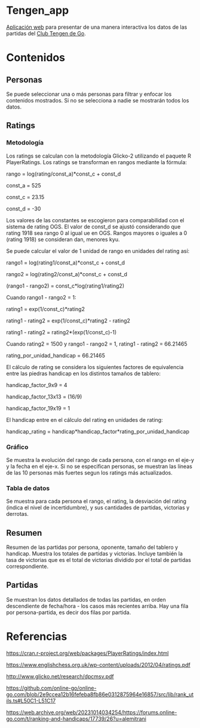 # Tengen_app

[Aplicación web](https://clubtengen.shinyapps.io/tengen_app/) para presentar de una manera interactiva los datos de las partidas del [Club Tengen de Go](https://online-go.com/group/615).

# Contenidos

## Personas

Se puede seleccionar una o más personas para filtrar y enfocar los contenidos mostrados. Si no se selecciona a nadie se mostrarán todos los datos.

## Ratings

### Metodología

Los ratings se calculan con la metodología Glicko-2 utilizando el paquete R PlayerRatings. Los ratings se transforman en rangos mediante la fórmula:

rango = log(rating/const_a)\*const_c + const_d

const_a = 525

const_c = 23.15

const_d = -30

Los valores de las constantes se escogieron para comparabilidad con el sistema de rating OGS. El valor de const_d se ajustó considerando que rating 1918 sea rango 0 al igual ue en OGS. Rangos mayores o iguales a 0 (rating 1918) se consideran dan, menores kyu.

Se puede calcular el valor de 1 unidad de rango en unidades del rating así:

rango1 = log(rating1/const_a)\*const_c + const_d

rango2 = log(rating2/const_a)\*const_c + const_d

(rango1 - rango2) = const_c\*log(rating1/rating2)

Cuando rango1 - rango2 = 1:

rating1 = exp(1/const_c)\*rating2

rating1 - rating2 = exp(1/const_c)\*rating2 - rating2

rating1 - rating2 = rating2\*(exp(1/const_c)-1)

Cuando rating2 = 1500 y rango1 - rango2 = 1, rating1 - rating2 = 66.21465

rating_por_unidad_handicap = 66.21465

El cálculo de rating se considera los siguientes factores de equivalencia entre las piedras handicap en los distintos tamaños de tablero:

handicap_factor_9x9 = 4

handicap_factor_13x13 = (16/9)

handicap_factor_19x19 = 1

El handicap entre en el cálculo del rating en unidades de rating:

handicap_rating = handicap\*handicap_factor\*rating_por_unidad_handicap

### Gráfico

Se muestra la evolución del rango de cada persona, con el rango en el eje-y y la fecha en el eje-x. Si no se especifican personas, se muestran las líneas de las 10 personas más fuertes segun los ratings más actualizados.

### Tabla de datos

Se muestra para cada persona el rango, el rating, la desviación del rating (indica el nivel de incertidumbre), y sus cantidades de partidas, victorias y derrotas.

## Resumen

Resumen de las partidas por persona, oponente, tamaño del tablero y handicap. Muestra los totales de partidas y victorias. Incluye también la tasa de victorias que es el total de victorias dividido por el total de partidas correspondiente.

## Partidas

Se muestran los datos detallados de todas las partidas, en orden descendiente de fecha/hora - los casos más recientes arriba. Hay una fila por persona-partida, es decir dos filas por partida.

# Referencias

<https://cran.r-project.org/web/packages/PlayerRatings/index.html>

<https://www.englishchess.org.uk/wp-content/uploads/2012/04/ratings.pdf>

<http://www.glicko.net/research/dpcmsv.pdf>

<https://github.com/online-go/online-go.com/blob/2e9ccea12b16fefeba8fb86e0312875964e16857/src/lib/rank_utils.ts#L50C1-L51C17>

<https://web.archive.org/web/20231014034254/https://forums.online-go.com/t/ranking-and-handicaps/17739/26?u=alemitrani>
